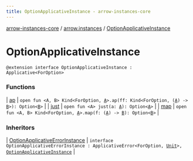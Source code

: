 ```yaml
---
title: OptionApplicativeInstance - arrow-instances-core
---
```


[arrow-instances-core](../../index.html) / [arrow.instances](../index.html) / [OptionApplicativeInstance](./index.html)

# OptionApplicativeInstance

`@extension interface OptionApplicativeInstance : Applicative<ForOption>`

### Functions

| [ap](ap.html) | `open fun <A, B> Kind<ForOption, `[`A`](ap.html#A)`>.ap(ff: Kind<ForOption, (`[`A`](ap.html#A)`) -> `[`B`](ap.html#B)`>): Option<`[`B`](ap.html#B)`>` |
| [just](just.html) | `open fun <A> just(a: `[`A`](just.html#A)`): Option<`[`A`](just.html#A)`>` |
| [map](map.html) | `open fun <A, B> Kind<ForOption, `[`A`](map.html#A)`>.map(f: (`[`A`](map.html#A)`) -> `[`B`](map.html#B)`): Option<`[`B`](map.html#B)`>` |

### Inheritors

| [OptionApplicativeErrorInstance](../-option-applicative-error-instance/index.html) | `interface OptionApplicativeErrorInstance : ApplicativeError<ForOption, `[`Unit`](https://kotlinlang.org/api/latest/jvm/stdlib/kotlin/-unit/index.html)`>, `[`OptionApplicativeInstance`](./index.html) |


